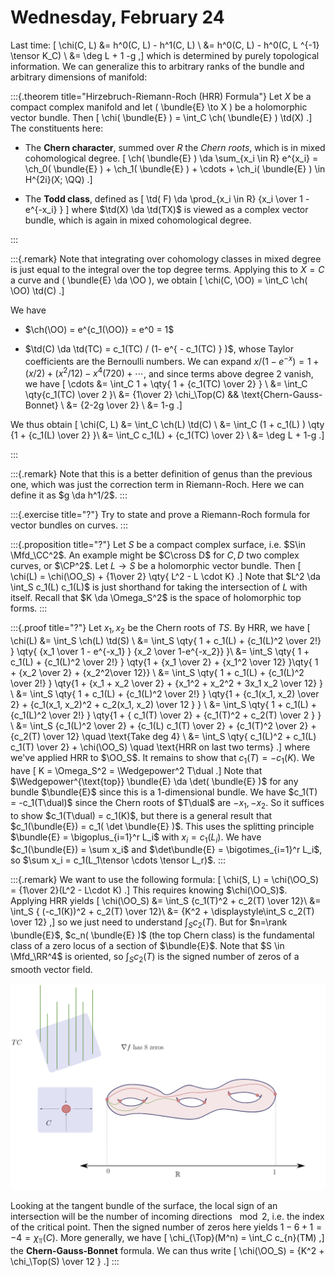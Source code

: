 # Wednesday, February 24

Last time:
\[
\chi(C, L) 
&= h^0(C, L) - h^1(C, L) \\
&= h^0(C, L) - h^0(C, L ^{-1} \tensor K_C) \\
&= \deg L + 1 -g
,\]
which is determined by purely topological information.
We can generalize this to arbitrary ranks of the bundle and arbitrary dimensions of manifold:


:::{.theorem title="Hirzebruch-Riemann-Roch (HRR) Formula"}
Let $X$ be a compact complex manifold and let \( \bundle{E} \to X \) be a holomorphic vector bundle.
Then
\[
\chi( \bundle{E} ) = \int_C \ch( \bundle{E} ) \td(X)
.\]
The constituents here: 

- The **Chern character**, summed over $R$ the *Chern roots*, which is in mixed cohomological degree.
\[
\ch( \bundle{E} ) \da \sum_{x_i \in R} e^{x_i} = \ch_0( \bundle{E} ) + \ch_1( \bundle{E} ) + \cdots + \ch_i( \bundle{E} ) \in H^{2i}(X; \QQ)
.\]

- The **Todd class**, defined as
\[
\td( F) \da \prod_{x_i \in R} {x_i \over 1 - e^{-x_i} }
\]
  where $\td(X) \da \td(TX)$ is viewed as a complex vector bundle, which is again in mixed cohomological degree.



:::


:::{.remark}
Note that integrating over cohomology classes in mixed degree is just equal to the integral over the top degree terms.
Applying this to $X = C$ a curve and \( \bundle{E} \da \OO \), we obtain
\[
\chi(C, \OO) 
= \int_C \ch( \OO) \td(C)
.\]

We have 

- $\ch(\OO) = e^{c_1(\OO)} = e^0 = 1$

- $\td(C) \da \td(TC) = c_1(TC) / (1- e^{ - c_1(TC) } )$, whose Taylor coefficients are the Bernoulli numbers.
  We can expand $x/(1 -e^{-x}) = 1 + (x/2) + (x^2/12) - x^4(720) + \cdots$, and since terms above degree 2 vanish, we have
  \[
  \cdots 
  &= \int_C 1 + \qty{ 1 + {c_1(TC) \over 2} } \\
  &= \int_C \qty{c_1(TC) \over 2 }\\
  &= {1\over 2} \chi_\Top(C) && \text{Chern-Gauss-Bonnet} \\
  &= {2-2g \over 2} \\
  &= 1-g
  .\]

We thus obtain
\[
\chi(C, L) 
&= \int_C \ch(L) \td(C) \\
&= \int_C (1 + c_1(L) ) \qty {1 + {c_1(L) \over 2} }\\
&= \int_C c_1(L) + {c_1(TC) \over 2} \\
&= \deg L + 1-g
.\]

:::


:::{.remark}
Note that this is a better definition of genus than the previous one, which was just the correction term in Riemann-Roch.
Here we can define it as $g \da h^1/2$.
:::


:::{.exercise title="?"}
Try to state and prove a Riemann-Roch formula for vector bundles on curves.
:::

:::{.proposition title="?"}
Let $S$ be a compact complex surface, i.e. $S\in \Mfd_\CC^2$.
An example might be $C\cross D$ for $C,D$ two complex curves, or $\CP^2$.
Let $L\to S$ be a holomorphic vector bundle.
Then
\[
\chi(L) = \chi(\OO_S) + {1\over 2} \qty{ L^2 - L \cdot K}
.\]
Note that $L^2 \da \int_S c_1(L) c_1(L)$ is just shorthand for taking the intersection of $L$ with itself.
Recall that $K \da \Omega_S^2$ is the space of holomorphic top forms.
:::

:::{.proof title="?"}
Let $x_1, x_2$ be the Chern roots of $TS$.
By HRR, we have 
\[
\chi(L) 
&= \int_S \ch(L) \td(S) \\
&= \int_S \qty{ 1 + c_1(L) + {c_1(L)^2 \over 2!} } \qty{ {x_1 \over 1 - e^{-x_1} } {x_2 \over 1-e^{-x_2}} }\\
&= \int_S \qty{ 1 + c_1(L) + {c_1(L)^2 \over 2!} } \qty{1 + {x_1 \over 2} + {x_1^2 \over 12} }\qty{ 1 + {x_2 \over 2} + {x_2^2\over 12}} \\
&= \int_S \qty{ 1 + c_1(L) + {c_1(L)^2 \over 2!} } \qty{1 + {x_1 + x_2 \over 2} + {x_1^2 + x_2^2 + 3x_1 x_2 \over 12} } \\
&= \int_S \qty{ 1 + c_1(L) + {c_1(L)^2 \over 2!} } \qty{1 + {c_1(x_1, x_2) \over 2} + {c_1(x_1, x_2)^2 + c_2(x_1, x_2) \over 12 } } \\
&= \int_S \qty{ 1 + c_1(L) + {c_1(L)^2 \over 2!} } \qty{1 + { c_1(T) \over 2} + {c_1(T)^2 + c_2(T) \over 2 } } \\
&= \int_S {c_1(L)^2 \over 2} + {c_1(L) c_1(T) \over 2} + {c_1(T)^2 \over 2} + {c_2(T) \over 12} \quad \text{Take deg 4} \\
&= \int_S \qty{ c_1(L)^2 + c_1(L) c_1(T) \over 2} + \chi(\OO_S) \quad \text{HRR on last two terms}
.\]
where we've applied HRR to $\OO_S$.
It remains to show that $c_1(T) = -c_1(K)$.
We have
\[
K = \Omega_S^2 = \Wedgepower^2 T\dual 
.\]
Note that $\Wedgepower^{\text{top}} \bundle{E} \da \det( \bundle{E} )$ for any bundle $\bundle{E}$ since this is a 1-dimensional bundle.
We have $c_1(T) = -c_1(T\dual)$ since the Chern roots of $T\dual$ are $-x_1, -x_2$.
So it suffices to show $c_1(T\dual) = c_1(K)$, but there is a general result that $c_1(\bundle{E}) = c_1( \det \bundle{E} )$.
This uses the splitting principle $\bundle{E} = \bigoplus_{i=1}^r L_i$ with $x_i = c_1(L_i)$.
We have $c_1(\bundle{E}) = \sum x_i$ and $\det\bundle{E} = \bigotimes_{i=1}^r L_i$, so $\sum x_i = c_1(L_1\tensor \cdots \tensor L_r)$.
:::

:::{.remark}
We want to use the following formula:
\[
\chi(S, L) = \chi(\OO_S) = {1\over 2}(L^2 - L\cdot K)
.\]
This requires knowing $\chi(\OO_S)$.
Applying HRR yields
\[
\chi(\OO_S) 
&= \int_S {c_1(T)^2 + c_2(T) \over 12}\\
&= \int_S { (-c_1(K))^2 + c_2(T) \over 12}\\
&= {K^2 + \displaystyle\int_S c_2(T) \over 12}
,\]
so we just need to understand $\int_S c_2(T)$.
But for $n=\rank \bundle{E}$, $c_n( \bundle{E} )$ (the top Chern class) is the fundamental class of a zero locus of a section of $\bundle{E}$.
Note that $S \in \Mfd_\RR^4$ is oriented, so $\int_S c_2(T)$ is the signed number of zeros of a smooth vector field.

<!--\begin{tikzpicture}-->
<!--\fontsize{44pt}{1em} -->
<!--\node (node_one) at (0,0) { \import{/home/zack/SparkleShare/github.com/Notes/Class_Notes/2021/Spring/FourManifolds/sections/figures}{2021-02-24_14-33.pdf_tex} };-->
<!--\end{tikzpicture}-->

![image_2021-02-25-20-42-49](figures/image_2021-02-25-20-42-49.png)

Looking at the tangent bundle of the surface, the local sign of an intersection will be the number of incoming directions $\mod 2$, i.e. the index of the critical point.
Then the signed number of zeros here yields $1-6+1 = -4 = \chi_{\Top}(C)$.
More generally, we have
\[
\chi_{\Top}(M^n) = \int_C c_{n}(TM)
,\]
the **Chern-Gauss-Bonnet** formula.
We can thus write
\[
\chi(\OO_S) = {K^2 + \chi_\Top(S) \over 12 }
.\]
:::


